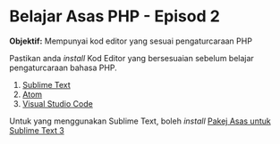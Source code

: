 # Belajar Asas PHP - Episod 2

**Objektif:** Mempunyai kod editor yang sesuai pengaturcaraan PHP

Pastikan anda *install* Kod Editor yang bersesuaian sebelum belajar pengaturcaraan bahasa PHP.

1. [Sublime Text](https://www.sublimetext.com/)
2. [Atom](https://atom.io/)
3. [Visual Studio Code](https://code.visualstudio.com/)

Untuk yang menggunakan Sublime Text, boleh *install* [Pakej Asas untuk Sublime Text 3](http://blog.nasrulhazim.com/2016/12/7-essential-sublime-text-plugins/)
